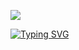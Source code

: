<!--## Hi there 👋-->
![](jpeg)

[![Typing SVG](https://readme-typing-svg.demolab.com/?font=Poppins&weight=600&size=24&duration=3000&pause=1000&color=00C8FF&lines=Hola,+que+tal!+👋)](https://git.io/typing-svg)


<!--
**jtijero/jtijero** is a ✨ _special_ ✨ repository because its `README.md` (this file) appears on your GitHub profile.

Here are some ideas to get you started:

- 🔭 I’m currently working on ...
- 🌱 I’m currently learning ...
- 👯 I’m looking to collaborate on ...
- 🤔 I’m looking for help with ...
- 💬 Ask me about ...
- 📫 How to reach me: ...
- 😄 Pronouns: ...
- ⚡ Fun fact: ...
-->
